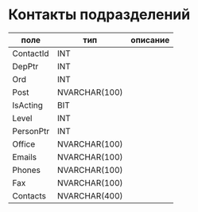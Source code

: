 # Контакты подразделений

|поле|тип|описание|
|-|-|-|
| ContactId | INT |  |
| DepPtr | INT |  |
| Ord | INT |  |
| Post | NVARCHAR(100) |  |
| IsActing | BIT |  |
| Level | INT |  |
| PersonPtr | INT |  |
| Office | NVARCHAR(100) |  |
| Emails | NVARCHAR(100) |  |
| Phones | NVARCHAR(100) |  |
| Fax | NVARCHAR(100) |  |
| Contacts | NVARCHAR(400) |  |

